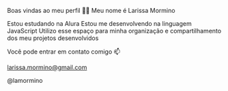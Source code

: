 Boas vindas ao meu perfil 💙💙
Meu nome é Larissa Mormino

Estou estudando na Alura
Estou me desenvolvendo na linguagem JavaScript
Utilizo esse espaço para minha organização e compartilhamento dos meu projetos desenvolvidos

Você pode entrar em contato comigo 📫

larissa.mormino@gmail.com

@lamormino
